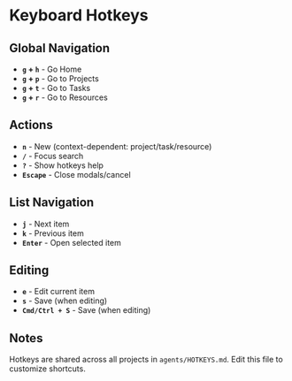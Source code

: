 # Keyboard Hotkeys

## Global Navigation

- **`g` + `h`** - Go Home
- **`g` + `p`** - Go to Projects
- **`g` + `t`** - Go to Tasks
- **`g` + `r`** - Go to Resources

## Actions

- **`n`** - New (context-dependent: project/task/resource)
- **`/`** - Focus search
- **`?`** - Show hotkeys help
- **`Escape`** - Close modals/cancel

## List Navigation

- **`j`** - Next item
- **`k`** - Previous item
- **`Enter`** - Open selected item

## Editing

- **`e`** - Edit current item
- **`s`** - Save (when editing)
- **`Cmd/Ctrl + S`** - Save (when editing)

## Notes

Hotkeys are shared across all projects in `agents/HOTKEYS.md`.
Edit this file to customize shortcuts.
